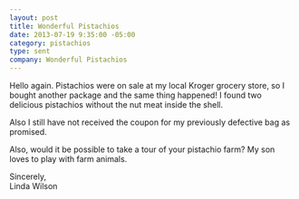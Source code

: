 ```yaml
---
layout: post
title: Wonderful Pistachios
date: 2013-07-19 9:35:00 -05:00
category: pistachios
type: sent
company: Wonderful Pistachios
---
```


Hello again. Pistachios were on sale at my local Kroger grocery store,
so I bought another package and the same thing happened! I found two
delicious pistachios without the nut meat inside the shell.

Also I still have not received the coupon for my previously defective
bag as promised.

Also, would it be possible to take a tour of your pistachio farm? My
son loves to play with farm animals.

Sincerely,<br/>
Linda Wilson
